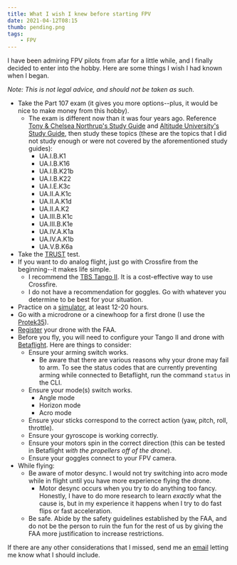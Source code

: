 ```yaml
---
title: What I wish I knew before starting FPV
date: 2021-04-12T08:15
thumb: pending.png
tags: 
    - FPV
---
```


I have been admiring FPV pilots from afar for a little while, and I finally decided to enter into the hobby. Here are some things I wish I had known when I began.

_Note: This is not legal advice, and should not be taken as such._

- Take the Part 107 exam (it gives you more options--plus, it would be nice to make money from this hobby).
  - The exam is different now than it was four years ago. Reference [Tony & Chelsea Northrup's Study Guide](https://youtu.be/6_ucCKFJUCU) and [
Altitude University's Study Guide](https://youtu.be/GeaJW11dHUg), then study these topics (these are the topics that I did not study enough or were not covered by the aforementioned study guides):
    - UA.I.B.K1
    - UA.I.B.K16
    - UA.I.B.K21b
    - UA.I.B.K22
    - UA.I.E.K3c
    - UA.II.A.K1c
    - UA.II.A.K1d
    - UA.II.A.K2
    - UA.III.B.K1c
    - UA.III.B.K1e
    - UA.IV.A.K1a
    - UA.IV.A.K1b
    - UA.V.B.K6a
- Take the [TRUST](https://www.faa.gov/uas/recreational_fliers/knowledge_test_updates/) test.
- If you want to do analog flight, just go with Crossfire from the beginning--it makes life simple.
  - I recommend the [TBS Tango II](https://www.team-blacksheep.com/products/prod:tbs_tango_2). It is a cost-effective way to use Crossfire.
  - I do not have a recommendation for goggles. Go with whatever you determine to be best for your situation.
- Practice on a [simulator](https://thedroneracingleague.com/play/), at least 12-20 hours.
- Go with a microdrone or a cinewhoop for a first drone (I use the [Protek35](https://shop.iflight-rc.com/protek35-cinewhoop-analog-bnf-pro1399)).
- [Register](https://faadronezone.faa.gov/#/) your drone with the FAA.
- Before you fly, you will need to configure your Tango II and drone with [Betaflight](https://betaflight.com/). Here are things to consider:
  - Ensure your arming switch works.
    - Be aware that there are various reasons why your drone may fail to arm. To see the status codes that are currently preventing arming while connected to Betaflight, run the command `status` in the CLI.
  - Ensure your mode(s) switch works.
    - Angle mode
    - Horizon mode
    - Acro mode
  - Ensure your sticks correspond to the correct action (yaw, pitch, roll, throttle).
  - Ensure your gyroscope is working correctly.
  - Ensure your motors spin in the correct direction (this can be tested in Betaflight _with the propellers off of the drone_).
  - Ensure your goggles connect to your FPV camera.
- While flying:
  - Be aware of motor desync. I would not try switching into acro mode while in flight until you have more experience flying the drone.
    - Motor desync occurs when you try to do anything too fancy. Honestly, I have to do more research to learn _exactly_ what the cause is, but in my experience it happens when I try to do fast flips or fast acceleration.
  - Be safe. Abide by the safety guidelines established by the FAA, and do not be the person to ruin the fun for the rest of us by giving the FAA more justification to increase restrictions.

If there are any other considerations that I missed, send me an [email](mailto:christopherkapic@gmail.com) letting me know what I should include.
